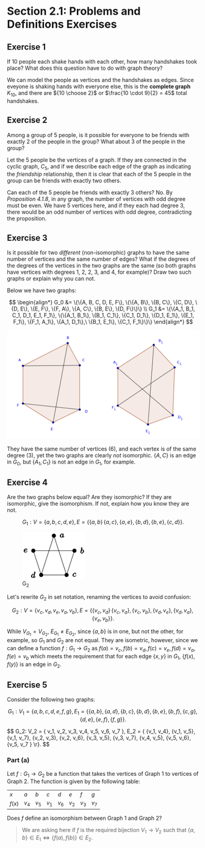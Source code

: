 # Section 2.1: Problems and Definitions Exercises


## Exercise 1

If 10 people each shake hands with each other, how many handshakes took place?
What does this question have to do with graph theory?

We can model the people as vertices and the handshakes as edges. Since
eveyone is shaking hands with everyone else, this is the **complete graph**
$K_10$, and there are ${10 \choose 2}$ or
$\frac{10 \cdot 9}{2} = 45$ total handshakes.


## Exercise 2

Among a group of 5 people, is it possible for everyone to be friends with
exactly 2 of the people in the group? What about 3 of the people in the group?

Let the 5 people be the vertices of a graph.  If they are connected in the
cyclic graph, $C_5$, and if we describe each edge of the graph as indicating
the *friendship* relationship, then it is clear that each of the 5 people
in the group can be friends with exactly two others.

Can each of the 5 people be friends with exactly 3 others? No. By
*Proposition 4.1.8*, in any graph, the number of vertices with odd degree
must be even.  We have 5 vertices here, and if they each had degree 3, there
would be an odd number of vertices with odd degree, contradicting the
proposition.


## Exercise 3

Is it possible for two *different* (non-isomorphic) graphs to have the same
number of vertices and the same number of edges?  What if the degrees of the
degrees of the vertices in the two graphs are the same (so both graphs have
vertices with degrees 1, 2, 2, 3, and 4, for example)? Draw two such graphs
or explain why you can not.

Below we have two graphs:

$$
\begin{align*}
G_0 &= \{\{A, B, C, D, E, F\}, \{\{A, B\}, \{B, C\}, \{C, D\}, \{D, E\},
\{E, F\}, \{F, A\}, \{A, C\}, \{B, E\}, \{D, F\}\}\} \\
G_1 &= \{\{A_1, B_1, C_1, D_1, E_1, F_1\}, \{\{A_1, B_1\}, \{B_1, C_1\},
\{C_1, D_1\}, \{D_1, E_1\}, \{E_1, F_1\}, \{F_1, A_1\}, \{A_1, D_1\},\
\{B_1, E_1\}, \{C_1, F_1\}\}\}
\end{align*}
$$

![Non-isometric Graphs](illustrations/non-isometric_graphs.png)

They have the same number of vertices (6), and each vertex is of the same
degree (3), yet the two graphs are clearly *not* isomorphic. $\{A, C\}$ is
an edge in $G_0$, but $\{A_1, C_1\}$ is not an edge in $G_1$, for example.


## Exercise 4

Are the two graphs below equal? Are they isomorphic? If they are isomorphic,
give the isomorphism. If not, explain how you know they are not.

$$
G_1: V = \{a, b, c, d, e\}, E = \{\{a, b\}\, \{a, c\}, \{a, e\}, \{b, d\},
         \{b, e\}, \{c, d\}\}.
$$

<figure>
<img src="illustrations/ex4.1.4g2.svg" alt="Graph 2">
<figcaption>
G<sub>2</sub>
</figcaption>
</figure>

Let's rewrite $G_2$ in set notation, renaming the vertices to avoid
confusion:

$$ 
G_2: V = \{v_c, v_d, v_e, v_a, v_b\}, E = \{\{v_c, v_d\}\, \{v_c, v_a\},
\{v_c, v_b\}, \{v_d, v_e\}, \{v_d, v_a\}, \{v_e, v_b\}\}.
$$ 

While $V_{G_1} = V_{G_2}$, $E_{G_1} \neq E_{G_2}$, since $\{a, b\}$ is
in one, but not the other, for example, so $G_1$ and $G_2$ are not equal.
They are isometric, however, since we can define a function
$f: G_1 \rightarrow G_2$ as 
$f(a) = v_c, f(b) = v_d, f(c) = v_e, f(d) = v_a, f(e) = v_b$ which meets the
requirement that for each edge $\{x, y\}$ in $G_1$,
$\{f(x), f(y)\}$ is an edge in $G_2$.


## Exercise 5

Consider the following two graphs:

$$
G_1: V_1 = \{ a, b, c, d, e, f, g \},
E_1 = \{ \{ a, b \}, \{ a, d \}, \{ b, c \}, \{b, d \},
\{ b, e \}, \{ b, f \}, \{ c, g \}, \{ d, e \}, \{ e, f \},
\{ f, g \} \}.
$$

$$
G_2: V_2 = \{ v_1, v_2, v_3, v_4, v_5, v_6, v_7 \},
E_2 = \{ \{v_1, v_4\}, \{v_1, v_5\}, \{v_1, v_7\},
\{v_2, v_3\}, \{v_2, v_6\}, \{v_3, v_5\}, \{v_3, v_7\},
\{v_4, v_5\}, \{v_5, v_6\}, \{v_5, v_7 \} \r}.
$$

### Part (a)

Let $f: G_1 \rightarrow G_2$ be a function that takes the vertices of Graph 1
to vertices of Graph 2. The function is given by the following table:

|        |       |       |       |       |       |       |       |
|--------|-------|-------|-------|-------|-------|-------|-------|
| $x$    | $a$   | $b$   | $c$   | $d$   | $e$   | $f$   | $g$   |
| $f(x)$ | $v_4$ | $v_5$ | $v_1$ | $v_6$ | $v_2$ | $v_3$ | $v_7$ |

Does $f$ define an isomorphism between Graph 1 and Graph 2?

> We are asking here if $f$ is the required bijection
> $V_1 \rightarrow V_2$ such that
> $\{a, b\} \in E_1 \iff \{f(a), f(b)\} \in E_2$.
